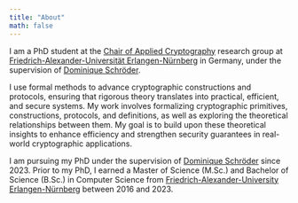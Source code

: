 ```yaml
---
title: "About"
math: false
---
```


<p>
I am a PhD student at the <a href="https://www.chaac.tf.fau.eu" target="_blank">Chair of Applied Cryptography</a> research group at <a href="https://www.fau.eu" target="_blank">Friedrich-Alexander-Universität Erlangen-Nürnberg</a> in Germany, under the supervision of <a href="https://www.dominique-schroeder.de" target="_blank">Dominique Schröder</a>.
</p>

<p>
I use formal methods to advance cryptographic constructions and protocols, ensuring that rigorous theory translates into practical, efficient, and secure systems.
My work involves formalizing cryptographic primitives, constructions, protocols, and definitions, as well as exploring the theoretical relationships between them.
My goal is to build upon these theoretical insights to enhance efficiency and strengthen security guarantees in real-world cryptographic applications.
</p>

<p>
I am pursuing my PhD under the supervision of <a href="https://www.dominique-schroeder.de"target="_blank">Dominique Schröder</a> since 2023.
Prior to my PhD, I earned a Master of Science (M.Sc.) and Bachelor of Science (B.Sc.) in Computer Science from <a href="https://www.fau.eu" target="_blank">Friedrich-Alexander-University Erlangen-Nürnberg</a> between 2016 and 2023.
</p>
